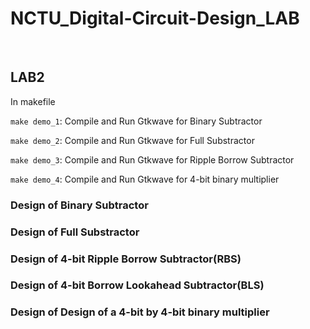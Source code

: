 # NCTU_Digital-Circuit-Design_LAB

&nbsp;

## LAB2

In makefile

```make demo_1```: Compile and Run Gtkwave for Binary Subtractor

```make demo_2```: Compile and Run Gtkwave for Full Substractor

```make demo_3```: Compile and Run Gtkwave for Ripple Borrow Subtractor

```make demo_4```: Compile and Run Gtkwave for 4-bit binary multiplier

### Design of Binary Subtractor

### Design of Full Substractor

### Design of 4-bit Ripple Borrow Subtractor(RBS)

### Design of 4-bit Borrow Lookahead Subtractor(BLS)

### Design of Design of a 4-bit by 4-bit binary multiplier
